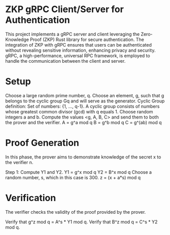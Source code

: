 # ZKP gRPC Client/Server for Authentication

This project implements a gRPC server and client leveraging the Zero-Knowledge Proof (ZKP) Rust library for secure authentication. The integration of ZKP with gRPC ensures that users can be authenticated without revealing sensitive information, enhancing privacy and security. gRPC, a high-performance, universal RPC framework, is employed to handle the communication between the client and server.

# Setup
Choose a large random prime number, q.
Choose an element, g, such that g belongs to the cyclic group Gq and will serve as the generator.
Cyclic Group definition:
Set of numbers: {1, ..., q-1}.
A cyclic group consists of numbers whose greatest common divisor (gcd) with q equals 1.
Choose random integers a and b.
Compute the values <g, A, B, C> and send them to both the prover and the verifier.
A = g^a mod q
B = g^b mod q
C = g^(ab) mod q

# Proof Generation
In this phase, the prover aims to demonstrate knowledge of the secret x to the verifier n.

Step 1: Compute Y1 and Y2.
Y1 = g^x mod q
Y2 = B^x mod q
Choose a random number, s, which in this case is 300.
z = (x + a*s) mod q

# Verification

The verifier checks the validity of the proof provided by the prover.

Verify that g^z mod q = A^s * Y1 mod q.
Verify that B^z mod q = C^s * Y2 mod q.
